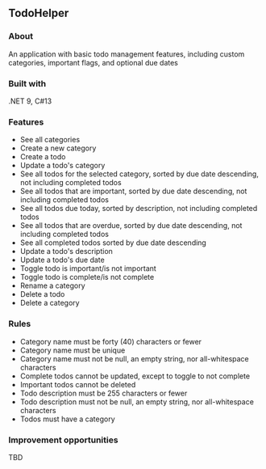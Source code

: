 ## TodoHelper
### About
An application with basic todo management features, including custom categories, important flags, and optional due dates
### Built with
.NET 9, C#13
### Features
+ See all categories
+ Create a new category
+ Create a todo
+ Update a todo's category
+ See all todos for the selected category, sorted by due date descending, not including completed todos
+ See all todos that are important, sorted by due date descending, not including completed todos
+ See all todos due today, sorted by description, not including completed todos
+ See all todos that are overdue, sorted by due date descending, not including completed todos
+ See all completed todos sorted by due date descending
+ Update a todo's description
+ Update a todo's due date
+ Toggle todo is important/is not important
+ Toggle todo is complete/is not complete
+ Rename a category
+ Delete a todo
+ Delete a category
### Rules
+ Category name must be forty (40) characters or fewer
+ Category name must be unique
+ Category name must not be null, an empty string, nor all-whitespace characters
+ Complete todos cannot be updated, except to toggle to not complete
+ Important todos cannot be deleted
+ Todo description must be 255 characters or fewer
+ Todo description must not be null, an empty string, nor all-whitespace characters
+ Todos must have a category
### Improvement opportunities
TBD
